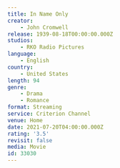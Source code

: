 ```yaml
---
title: In Name Only
creator:
    - John Cromwell
release: 1939-08-18T00:00:00.000Z
studios:
    - RKO Radio Pictures
language:
    - English
country:
    - United States
length: 94
genre:
    - Drama
    - Romance
format: Streaming
service: Criterion Channel
venue: Home
date: 2021-07-20T04:00:00.000Z
rating: '3.5'
revisit: false
media: Movie
id: 33030
---
```



